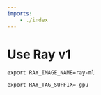 ```yaml
---
imports:
    - ./index
---
```


# Use Ray v1


```shell
export RAY_IMAGE_NAME=ray-ml
```

```shell
export RAY_TAG_SUFFIX=-gpu
```

